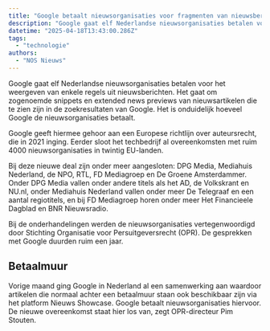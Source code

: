 ```yaml
---
title: "Google betaalt nieuwsorganisaties voor fragmenten van nieuwsberichten"
description: "Google gaat elf Nederlandse nieuwsorganisaties betalen voor het weergeven van enkele regels uit nieuwsberichten"
datetime: "2025-04-18T13:43:00.286Z"
tags:
  - "technologie"
authors:
  - "NOS Nieuws"
---
```


Google gaat elf Nederlandse nieuwsorganisaties betalen voor het weergeven van enkele regels uit nieuwsberichten. Het gaat om zogenoemde snippets en extended news previews van nieuwsartikelen die te zien zijn in de zoekresultaten van Google. Het is onduidelijk hoeveel Google de nieuwsorganisaties betaalt.

Google geeft hiermee gehoor aan een Europese richtlijn over auteursrecht, die in 2021 inging. Eerder sloot het techbedrijf al overeenkomsten met ruim 4000 nieuwsorganisaties in twintig EU-landen.

Bij deze nieuwe deal zijn onder meer aangesloten: DPG Media, Mediahuis Nederland, de NPO, RTL, FD Mediagroep en De Groene Amsterdammer. Onder DPG Media vallen onder andere titels als het AD, de Volkskrant en NU.nl, onder Mediahuis Nederland vallen onder meer De Telegraaf en een aantal regiotitels, en bij FD Mediagroep horen onder meer Het Financieele Dagblad en BNR Nieuwsradio.

Bij de onderhandelingen werden de nieuwsorganisaties vertegenwoordigd door Stichting Organisatie voor Persuitgeversrecht (OPR). De gesprekken met Google duurden ruim een jaar.

## Betaalmuur

Vorige maand ging Google in Nederland al een samenwerking aan waardoor artikelen die normaal achter een betaalmuur staan ook beschikbaar zijn via het platform Nieuws Showcase. Google betaalt nieuwsorganisaties hiervoor. De nieuwe overeenkomst staat hier los van, zegt OPR-directeur Pim Stouten.
